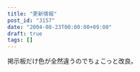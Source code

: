 ```yaml
---
title: "更新情報"
post_id: "3157"
date: "2004-08-23T00:00:00+09:00"
draft: true
tags: []
---
```



掲示板だけ色が全然違うのでちょこっと改良。
